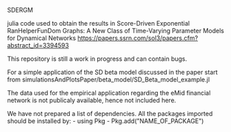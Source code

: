 SDERGM

julia code used to obtain the results in Score-Driven Exponential RanHelperFunDom Graphs: A New Class of Time-Varying Parameter Models for Dynamical Networks https://papers.ssrn.com/sol3/papers.cfm?abstract_id=3394593


This repository is still a work in progress and can contain bugs.

For a simple application of the SD beta model discussed in the paper start from simulationsAndPlotsPaper/beta_model/SD_Beta_model_example.jl

The data used for the empirical application regarding the eMid financial network is not publicaly available, hence not included here.

We have not prepared a list of dependencies. All the packages imported should be installed by:
	- using Pkg
	- Pkg.add("NAME_OF_PACKAGE")

